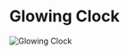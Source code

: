 # Glowing Clock
![Glowing Clock](https://user-images.githubusercontent.com/68500466/226141694-150fdab6-bb88-4292-9602-6d7d29ec64d1.png)

